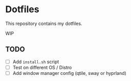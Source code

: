 
# Dotfiles

This repository contains my dotfiles.

WIP

## TODO

- [ ] Add `install.sh` script
- [ ] Test on different OS / Distro
- [ ] Add window manager config (qtile, sway or hyprland)

